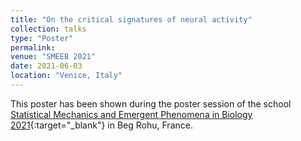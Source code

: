 ```yaml
---
title: "On the critical signatures of neural activity"
collection: talks
type: "Poster"
permalink:
venue: "SMEEB 2021"
date: 2021-06-03
location: "Venice, Italy"
---
```


This poster has been shown during the poster session of the school [Statistical Mechanics and Emergent Phenomena in Biology 2021](https://www.ipht.fr/Meetings/BegRohu2021/index.html){:target="_blank"}<!--_--> in Beg Rohu, France.
